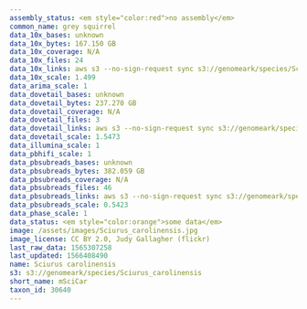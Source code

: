 ```yaml
---
assembly_status: <em style="color:red">no assembly</em>
common_name: grey squirrel
data_10x_bases: unknown
data_10x_bytes: 167.150 GB
data_10x_coverage: N/A
data_10x_files: 24
data_10x_links: aws s3 --no-sign-request sync s3://genomeark/species/Sciurus_carolinensis/mSciCar1/genomic_data/10x/ .<br>
data_10x_scale: 1.499
data_arima_scale: 1
data_dovetail_bases: unknown
data_dovetail_bytes: 237.270 GB
data_dovetail_coverage: N/A
data_dovetail_files: 3
data_dovetail_links: aws s3 --no-sign-request sync s3://genomeark/species/Sciurus_carolinensis/mSciCar1/genomic_data/dovetail/ .<br>
data_dovetail_scale: 1.5473
data_illumina_scale: 1
data_pbhifi_scale: 1
data_pbsubreads_bases: unknown
data_pbsubreads_bytes: 382.059 GB
data_pbsubreads_coverage: N/A
data_pbsubreads_files: 46
data_pbsubreads_links: aws s3 --no-sign-request sync s3://genomeark/species/Sciurus_carolinensis/mSciCar1/genomic_data/pacbio/ . --exclude "*scraps.bam* --exclude "*ccs.bam*"<br>
data_pbsubreads_scale: 0.5423
data_phase_scale: 1
data_status: <em style="color:orange">some data</em>
image: /assets/images/Sciurus_carolinensis.jpg
image_license: CC BY 2.0, Judy Gallagher (flickr)
last_raw_data: 1565307258
last_updated: 1566408490
name: Sciurus carolinensis
s3: s3://genomeark/species/Sciurus_carolinensis
short_name: mSciCar
taxon_id: 30640
---
```

